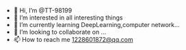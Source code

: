 - 👋 Hi, I’m @TT-98199
- 👀 I’m interested in all interesting things
- 🌱 I’m currently learning DeepLearning,computer network...
- 💞️ I’m looking to collaborate on ...
- 📫 How to reach me 1228601872@qq.com

<!---
TT-98199/TT-98199 is a ✨ special ✨ repository because its `README.md` (this file) appears on your GitHub profile.
You can click the Preview link to take a look at your changes.
--->
